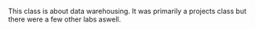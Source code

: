 This class is about data warehousing. It was primarily a projects class but there were a few other labs aswell.
